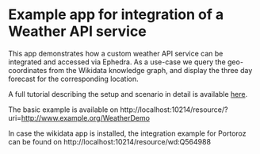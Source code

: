 # Example app for integration of a Weather API service

This app demonstrates how a custom weather API service can be integrated and accessed via Ephedra. As a use-case we query the geo-coordinates from the Wikidata knowledge graph, and display the three day forecast for the corresponding location.

A full tutorial describing the setup and scenario in detail is available [here](../tutorials/weather/weather.md).

The basic example is available on http://localhost:10214/resource/?uri=http://www.example.org/WeatherDemo

In case the wikidata app is installed, the integration example for Portoroz can be found on http://localhost:10214/resource/wd:Q564988